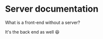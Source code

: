 # Server documentation

What is a front-end without a server?

It's the back end as well :laughing:

